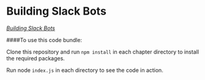 # Building Slack Bots

*[Building Slack Bots](https://www.packtpub.com/application-development/building-slack-bots?utm_source=github&utm_medium=repository&utm_campaign=9781786460806)*

####To use this code bundle: 

Clone this repository and run `npm install` in each chapter directory to install the required packages.

Run node `index.js` in each directory to see the code in action.
